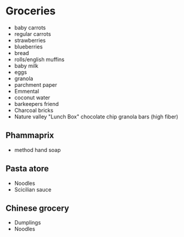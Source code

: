 
# Groceries

- baby carrots
- regular carrots
- strawberries
- blueberries
- bread
- rolls/english muffins
- baby milk
- eggs
- granola
- parchment paper
- Emmental
- coconut water
- barkeepers friend
- Charcoal bricks
- Nature valley "Lunch Box" chocolate chip granola bars (high fiber)

## Phammaprix

- method hand soap

## Pasta atore

- Noodles
- Scicilian sauce

## Chinese grocery

- Dumplings
- Noodles
